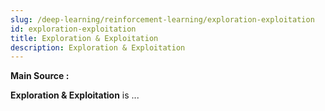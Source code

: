 ```yaml
---
slug: /deep-learning/reinforcement-learning/exploration-exploitation
id: exploration-exploitation
title: Exploration & Exploitation
description: Exploration & Exploitation
---
```


**Main Source :**

**Exploration & Exploitation** is ...
